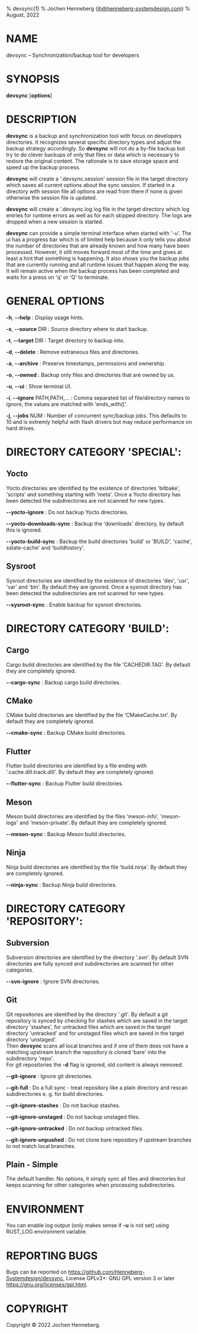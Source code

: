 % devsync(1)
% Jochen Henneberg (jh@henneberg-systemdesign.com)
% August, 2022

[comment]: # (generate man file with 'pandoc devsync.1.md -s -t man > devsync.1')

# NAME

devsync – Synchronization/backup tool for developers

# SYNOPSIS

**devsync** [**options**]

# DESCRIPTION

**devsync** is a backup and synchronization tool with focus on
developers directories. It recognizes several specific directory types
and adjust the backup strategy accordingly. So **devsync** will not do
a by-file backup but try to do clever backups of only that files or
data which is necessary to restore the original content. The rationale
is to save storage space and speed up the backup process.

**devsync** will create a '.devsync.session' session file in the
target directory which saves all current options about the sync
session. If started in a directory with session file all options are
read from there if none is given otherwise the session file is
updated.

**devsync** will create a '.devsync.log log file in the target
directory which log entries for runtime errors as well as for each
skipped directory. The logs are dropped when a new session is started.

**devsync** can provide a simple terminal interface when started with
'-u'. The ui has a progress bar which is of limited help because it
only tells you about the number of directories that are already known
and how many have been processed. However, it still moves forward most
of the time and gives at least a hint that something is happening. It
also shows you the backup jobs that are currently running and all
runtime issues that happen along the way. It will remain active when
the backup process has been completed and waits for a press on 'q' or
'Q' to terminate.

# GENERAL OPTIONS

**-h**, **\-\-help**
:   Display usage hints.

**-s**, **\-\-source** DIR
:   Source directory where to start backup.

**-t**, **\-\-target** DIR
:   Target directory to backup into.

**-d**, **\-\-delete**
:   Remove extraneous files and directories.

**-a**, **\-\-archive**
:   Preserve timestamps, permissions and ownership.

**-o**, **\-\-owned**
:   Backup only files and directories that are owned by us.

**-u**, **\-\-ui**
:   Show terminal UI.

**-i**, **\-\-ignore** PATH,PATH,...
:   Comma separated list of file/directory names to ignore, the values
    are matched with 'ends_with()'.

**-j**, **\-\-jobs** NUM
: Number of concurrent sync/backup jobs. This defaults to 10 and is
  extremly helpful with flash drivers but may reduce performance on
  hard drives.

# DIRECTORY CATEGORY 'SPECIAL':
## Yocto

Yocto directories are identified by the existence of directories
'bitbake', 'scripts' and something starting with 'meta'. Once a Yocto
directory has been detected the subdirectories are not scanned for new
types.

**\-\-yocto-ignore**
:   Do not backup Yocto directories.

**\-\-yocto-downloads-sync**
:   Backup the 'downloads' directory, by default this is ignored.

**\-\-yocto-build-sync**
:   Backup the build directories 'build' or 'BUILD', 'cache',
    sstate-cache' and 'buildhistory'.

## Sysroot

Sysroot directories are identified by the existence of directories
'dev', 'usr', 'var' and 'bin'. By default they are ignored. Once a
sysroot directory has been detected the subdirectories are not scanned
for new types.

**\-\-sysroot-sync**
:   Enable backup for sysroot directories.

# DIRECTORY CATEGORY 'BUILD':
## Cargo

Cargo build directories are identified by the file 'CACHEDIR.TAG'. By
default they are completely ignored.

**\-\-cargo-sync**
:   Backup cargo build directories.

## CMake

CMake build directories are identified by the file 'CMakeCache.txt'. By
default they are completely ignored.

**\-\-cmake-sync**
:   Backup CMake build directories.

## Flutter

Flutter build directories are identified by a file ending with
'.cache.dill.track.dill'. By default they are completely ignored.

**\-\-flutter-sync**
:   Backup Flutter build directories.

## Meson

Meson build directories are identified by the files 'meson-info',
'meson-logs' and 'meson-private'. By default they are completely
ignored.

**\-\-meson-sync**
:   Backup Meson build directories.

## Ninja

Ninja build directories are identified by the file 'build.ninja'. By
default they are completely ignored.

**\-\-ninja-sync**
:   Backup Ninja build directories.

# DIRECTORY CATEGORY 'REPOSITORY':
## Subversion

Subversion directories are identified by the directory '.svn'. By
default SVN directories are fully synced and subdirectories are
scanned for other categories.

**\-\-svn-ignore**
:   Ignore SVN directories.

## Git

Git repositories are identified by the directory '.git'. By default a
git repository is synced by checking for stashes which are saved in
the target directory 'stashes', for untracked files which are saved in
the target directory 'untracked' and for unstaged files which are
saved in the target directory 'unstaged'.  
Then **devsync** scans all local branches and if one of them does not
have a matching upstream branch the repository is cloned 'bare' into
the subdirectory 'repo'.  
For git repositories the **-d** flag is ignored, old content is always
removed.

**\-\-git-ignore**
:   Ignore git directories.

**\-\-git-full**
:   Do a full sync - treat repository like a plain directory and
    rescan subdirectories e. g. for build directories.

**\-\-git-ignore-stashes**
:   Do not backup stashes.

**\-\-git-ignore-unstaged**
:   Do not backup unstaged files.

**\-\-git-ignore-untracked**
:   Do not backup untracked files.

**\-\-git-ignore-unpushed**
:   Do not clone bare repository if upstream branches to not match
    local branches.

## Plain - Simple

The default handler. No options, it simply sync all files and
directories but keeps scanning for other categories when processing
subdirectories.

# ENVIRONMENT

You can enable log output (only makes sense if **-u** is not set)
using RUST_LOG environment variable.

# REPORTING BUGS

Bugs can be reported on
<https://github.com/Henneberg-Systemdesign/devsync>, License GPLv3+:
GNU GPL version 3 or later <https://gnu.org/licenses/gpl.html>.

# COPYRIGHT

Copyright © 2022 Jochen Henneberg.
